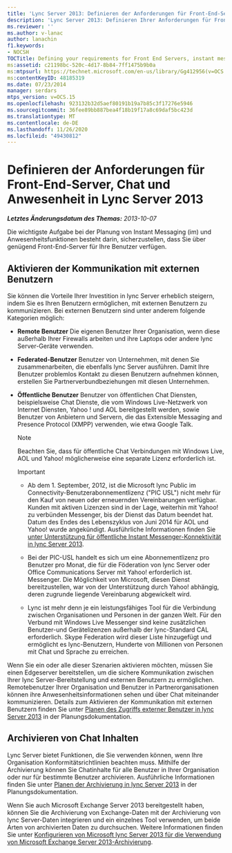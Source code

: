 ```yaml
---
title: 'Lync Server 2013: Definieren der Anforderungen für Front-End-Server, Chat und Anwesenheit'
description: 'Lync Server 2013: Definieren Ihrer Anforderungen für Front-End-Server, Instant Messaging und Anwesenheitsinformationen.'
ms.reviewer: ''
ms.author: v-lanac
author: lanachin
f1.keywords:
- NOCSH
TOCTitle: Defining your requirements for Front End Servers, instant messaging, and presence
ms:assetid: c21198bc-520c-4d17-8b84-7ff1475b9b0a
ms:mtpsurl: https://technet.microsoft.com/en-us/library/Gg412956(v=OCS.15)
ms:contentKeyID: 48185319
ms.date: 07/23/2014
manager: serdars
mtps_version: v=OCS.15
ms.openlocfilehash: 923132b32d5aef80191b19a7b85c3f17276e5946
ms.sourcegitcommit: 36fee89bb887bea4f18b19f17a8c69daf5bc423d
ms.translationtype: MT
ms.contentlocale: de-DE
ms.lasthandoff: 11/26/2020
ms.locfileid: "49430812"
---
```

# <a name="defining-your-requirements-for-front-end-servers-instant-messaging-and-presence-in-lync-server-2013"></a>Definieren der Anforderungen für Front-End-Server, Chat und Anwesenheit in Lync Server 2013

<div data-xmlns="http://www.w3.org/1999/xhtml">

<div class="topic" data-xmlns="http://www.w3.org/1999/xhtml" data-msxsl="urn:schemas-microsoft-com:xslt" data-cs="https://msdn.microsoft.com/">

<div data-asp="https://msdn2.microsoft.com/asp">



</div>

<div id="mainSection">

<div id="mainBody">

<span> </span>

_**Letztes Änderungsdatum des Themas:** 2013-10-07_

Die wichtigste Aufgabe bei der Planung von Instant Messaging (im) und Anwesenheitsfunktionen besteht darin, sicherzustellen, dass Sie über genügend Front-End-Server für Ihre Benutzer verfügen.

<div>

## <a name="enabling-communication-with-external-users"></a>Aktivieren der Kommunikation mit externen Benutzern

Sie können die Vorteile Ihrer Investition in lync Server erheblich steigern, indem Sie es Ihren Benutzern ermöglichen, mit externen Benutzern zu kommunizieren. Bei externen Benutzern sind unter anderem folgende Kategorien möglich:

  - **Remote Benutzer**   Die eigenen Benutzer Ihrer Organisation, wenn diese außerhalb Ihrer Firewalls arbeiten und ihre Laptops oder andere lync Server-Geräte verwenden.

  - **Federated-Benutzer**   Benutzer von Unternehmen, mit denen Sie zusammenarbeiten, die ebenfalls lync Server ausführen. Damit Ihre Benutzer problemlos Kontakt zu diesen Benutzern aufnehmen können, erstellen Sie Partnerverbundbeziehungen mit diesen Unternehmen.

  - **Öffentliche Benutzer**   Benutzer von öffentlichen Chat Diensten, beispielsweise Chat Dienste, die vom Windows Live-Netzwerk von Internet Diensten, Yahoo \! und AOL bereitgestellt werden, sowie Benutzer von Anbietern und Servern, die das Extensible Messaging and Presence Protocol (XMPP) verwenden, wie etwa Google Talk.
    
    <div>
    

    > [!NOTE]  
    > Beachten Sie, dass für öffentliche Chat Verbindungen mit Windows Live, AOL und Yahoo! möglicherweise eine separate Lizenz erforderlich ist.

    
    </div>
    
    <div>
    

    > [!IMPORTANT]  
    > <UL>
    > <LI>
    > <P>Ab dem 1. September, 2012, ist die Microsoft lync Public im Connectivity-Benutzerabonnementlizenz ("PIC USL") nicht mehr für den Kauf von neuen oder erneuernden Vereinbarungen verfügbar. Kunden mit aktiven Lizenzen sind in der Lage, weiterhin mit Yahoo! zu verbünden Messenger, bis der Dienst das Datum beendet hat. Datum des Endes des Lebenszyklus von Juni 2014 für AOL und Yahoo! wurde angekündigt. Ausführliche Informationen finden Sie <A href="lync-server-2013-support-for-public-instant-messenger-connectivity.md">unter Unterstützung für öffentliche Instant Messenger-Konnektivität in lync Server 2013</A>.</P>
    > <LI>
    > <P>Bei der PIC-USL handelt es sich um eine Abonnementlizenz pro Benutzer pro Monat, die für die Föderation von lync Server oder Office Communications Server mit Yahoo! erforderlich ist. Messenger. Die Möglichkeit von Microsoft, diesen Dienst bereitzustellen, war von der Unterstützung durch Yahoo! abhängig, deren zugrunde liegende Vereinbarung abgewickelt wird.</P>
    > <LI>
    > <P>Lync ist mehr denn je ein leistungsfähiges Tool für die Verbindung zwischen Organisationen und Personen in der ganzen Welt. Für den Verbund mit Windows Live Messenger sind keine zusätzlichen Benutzer-und Gerätelizenzen außerhalb der lync-Standard CAL erforderlich. Skype Federation wird dieser Liste hinzugefügt und ermöglicht es lync-Benutzern, Hunderte von Millionen von Personen mit Chat und Sprache zu erreichen.</P></LI></UL>

    
    </div>

Wenn Sie ein oder alle dieser Szenarien aktivieren möchten, müssen Sie einen Edgeserver bereitstellen, um die sichere Kommunikation zwischen Ihrer lync Server-Bereitstellung und externen Benutzern zu ermöglichen. Remotebenutzer Ihrer Organisation und Benutzer in Partnerorganisationen können ihre Anwesenheitsinformationen sehen und über Chat miteinander kommunizieren. Details zum Aktivieren der Kommunikation mit externen Benutzern finden Sie unter [Planen des Zugriffs externer Benutzer in lync Server 2013](lync-server-2013-planning-for-external-user-access.md) in der Planungsdokumentation.

</div>

<div>

## <a name="archiving-im-content"></a>Archivieren von Chat Inhalten

Lync Server bietet Funktionen, die Sie verwenden können, wenn Ihre Organisation Konformitätsrichtlinien beachten muss. Mithilfe der Archivierung können Sie Chatinhalte für alle Benutzer in Ihrer Organisation oder nur für bestimmte Benutzer archivieren. Ausführliche Informationen finden Sie unter [Planen der Archivierung in lync Server 2013](lync-server-2013-planning-for-archiving.md) in der Planungsdokumentation.

Wenn Sie auch Microsoft Exchange Server 2013 bereitgestellt haben, können Sie die Archivierung von Exchange-Daten mit der Archivierung von lync Server-Daten integrieren und ein einzelnes Tool verwenden, um beide Arten von archivierten Daten zu durchsuchen. Weitere Informationen finden Sie unter [Konfigurieren von Microsoft lync Server 2013 für die Verwendung von Microsoft Exchange Server 2013-Archivierung](configuring-lync-server-2013-to-use-microsoft-exchange-server-2013-archiving.md).

</div>

</div>

<span> </span>

</div>

</div>

</div>

